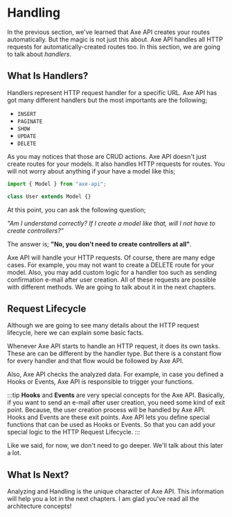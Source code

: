 # Handling

In the previous section, we've learned that Axe API creates your routes automatically. But the magic is not just this about. Axe API handles all HTTP requests for automatically-created routes too. In this section, we are going to talk about _handlers_.

## What Is Handlers?

Handlers represent HTTP request handler for a specific URL. Axe API has got many different handlers but the most importants are the following;

- `INSERT`
- `PAGINATE`
- `SHOW`
- `UPDATE`
- `DELETE`

As you may notices that those are CRUD actions. Axe API doesn't just create routes for your models. It also handles HTTP requests for routes. You will not worry about anything if your have a model like this;

```js
import { Model } from "axe-api";

class User extends Model {}
```

At this point, you can ask the following question;

_"Am I understand correctly? If I create a model like that, will I not have to create controllers?"_

The answer is; **"No, you don't need to create controllers at all"**.

Axe API will handle your HTTP requests. Of course, there are many edge cases. For example, you may not want to create a DELETE route for your model. Also, you may add custom logic for a handler too such as sending confirmation e-mail after user creation. All of these requests are possible with different methods. We are going to talk about it in the next chapters.

## Request Lifecycle

Although we are going to see many details about the HTTP request lifecycle, here we can explain some basic facts.

Whenever Axe API starts to handle an HTTP request, it does its own tasks. These are can be different by the handler type. But there is a constant flow for every handler and that flow would be followed by Axe API.

Also, Axe API checks the analyzed data. For example, in case you defined a Hooks or Events, Axe API is responsible to trigger your functions.

:::tip
**Hooks** and **Events** are very special concepts for the Axe API. Basically, if you want to send an e-mail after user creation, you need some kind of exit point. Because, the user creation process will be handled by Axe API. Hooks and Events are these exit points. Axe API lets you define special functions that can be used as Hooks or Events. So that you can add your special logic to the HTTP Request Lifecycle.
:::

Like we said, for now, we don't need to go deeper. We'll talk about this later a lot.

## What Is Next?

Analyzing and Handling is the unique character of Axe API. This information will help you a lot in the next chapters. I am glad you've read all the architecture concepts!
